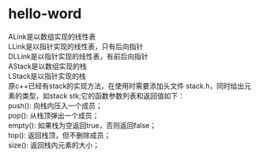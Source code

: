 # hello-word
ALink是以数组实现的线性表 <br/> 
LLink是以指针实现的线性表，只有后向指针 <br/> 
DLLink是以指针实现的线性表，有前后向指针 <br/> 
AStack是以数组实现的栈 <br/> 
LStack是以指针实现的栈 <br/> 
原c++已经有stack的实现方法，在使用时需要添加头文件 stack.h，同时给出元素的类型，如stack <int>stk;它的函数参数列表和返回值如下：<br/>
push(): 向栈内压入一个成员；<br/>
pop(): 从栈顶弹出一个成员；<br/>
empty(): 如果栈为空返回true，否则返回false；<br/>
top(): 返回栈顶，但不删除成员；<br/>
size(): 返回栈内元素的大小；<br/>
